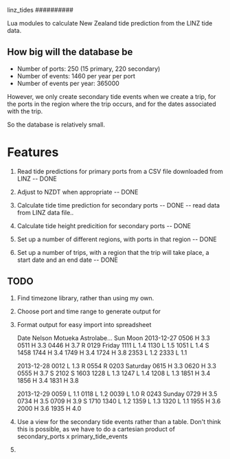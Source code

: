 linz_tides
##########

Lua modules to calculate New Zealand tide prediction from the LINZ tide data.


How big will the database be
----------------------------

* Number of ports:  250  (15 primary, 220 secondary)
* Number of events: 1460 per year per port
* Number of events per year: 365000

However, we only create secondary tide events when we create a trip, for the
ports in the region where the trip occurs, and for the dates associated with
the trip.

So the database is relatively small.


Features
========

1. Read tide predictions for primary ports from a CSV file downloaded from LINZ -- DONE

2. Adjust to NZDT when appropriate -- DONE

3. Calculate tide time prediction for secondary ports -- DONE -- read data from LINZ data file..

4. Calculate tide height predicition for secondary ports -- DONE

5. Set up a number of different regions, with ports in that region -- DONE

6. Set up a number of trips, with a region that the trip will
   take place, a start date and an end date  -- DONE


TODO
----

1. Find timezone library, rather than using my own.

2. Choose port and time range to generate output for

3. Format output for easy import into spreadsheet

      Date        Nelson      Motueka      Astrolabe…   Sun      Moon
      2013-12-27  0506 H 3.3   0511 H 3.3   0446 H 3.7            R 0129
      Friday      1111 L 1.4   1130 L 1.5   1051 L 1.4            S 1458
                  1744 H 3.4   1749 H 3.4   1724 H 3.8
                  2353 L 1.2                2333 L 1.1
                  
      2013-12-28  0012 L 1.3                             R 0554   R 0203
      Saturday    0615 H 3.3   0620 H 3.3   0555 H 3.7   S 2102   S 1603
                  1228 L 1.3   1247 L 1.4   1208 L 1.3
                  1851 H 3.4   1856 H 3.4   1831 H 3.8
               
      2013-12-29  0059 L 1.1   0118 L 1.2   0039 L 1.0            R 0243
      Sunday      0729 H 3.5   0734 H 3.5   0709 H 3.9            S 1710
                  1340 L 1.2   1359 L 1.3   1320 L 1.1
                  1955 H 3.6   2000 H 3.6   1935 H 4.0

4. Use a view for the secondary tide events rather than a table. Don't
   think this is possible, as we have to do a cartesian product of
      secondary_ports x primary_tide_events

5. 

